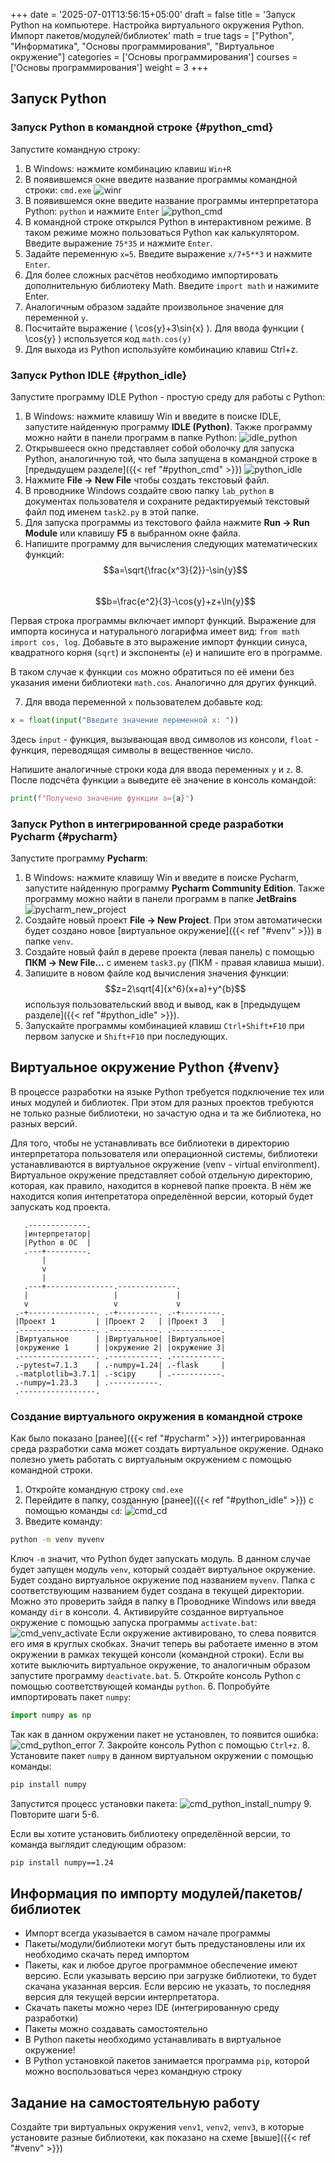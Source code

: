 +++
date = '2025-07-01T13:56:15+05:00'
draft = false
title = 'Запуск Python на компьютере. Настройка виртуального окружения Python. Импорт пакетов/модулей/библиотек'
math = true
tags = ["Python", "Информатика", "Основы программирования", "Виртуальное окружение"]
categories = ['Основы программирования']
courses = ['Основы программирования']
weight = 3
+++

<!--more-->

## Запуск Python
   
### Запуск Python в командной строке {#python_cmd}

Запустите командную строку:
1. В Windows: нажмите комбинацию клавиш `Win+R`
2. В появившемся окне введите название программы командной строки: `cmd.exe`
   ![winr](winr.png)
3. В появившемся окне введите название программы интерпретатора Python: `python` и нажмите `Enter`
   ![python_cmd](python_cmd.png)
4. В командной строке открылся Python в интерактивном режиме. В таком режиме можно пользоваться Python как калькулятором. Введите выражение `75*35` и нажмите `Enter`.
5. Задайте переменную `x=5`. Введите выражение `x/7+5**3` и нажмите `Enter`.
6. Для более сложных расчётов необходимо импортировать дополнительную библиотеку Math. Введите `import math` и нажимите Enter.
7. Аналогичным образом задайте произвольное значение для переменной `y`.
8. Посчитайте выражение \( \cos{y}+3\sin{x} \). Для ввода функции \( \cos{y} \) используется код `math.cos(y)`
9. Для выхода из Python используйте комбинацию клавиш Ctrl+z.

### Запуск Python IDLE {#python_idle}

Запустите программу IDLE Python - простую среду для работы с Python:
1. В Windows: нажмите клавишу Win и введите в поиске IDLE, запустите найденную программу **IDLE (Python)**. Также программу можно найти в панели программ в папке Python:
   ![idle_python](idle_python.png)
2. Открывшееся окно представляет собой оболочку для запуска Python, аналогичную той, что была запущена в командной строке в [предыдущем разделе]({{< ref "#python_cmd" >}})
   ![python_idle](python_idle.png)
3. Нажмите **File → New File** чтобы создать текстовый файл.
4. В проводнике Windows создайте свою папку `lab_python` в документах пользователя и сохраните редактируемый текстовый файл под именем `task2.py` в этой папке.
5. Для запуска программы из текстового файла нажмите **Run → Run Module** или клавишу **F5** в выбранном окне файла.
6. Напишите программу для вычисления следующих математических функций:
   $$a=\sqrt{\frac{x^3}{2}}-\sin{y}$$  
   $$b=\frac{e^2}{3}-\cos{y}+z+\ln{y}$$
 
Первая строка программы включает импорт функций. Выражение для импорта косинуса и натурального логарифма имеет вид: `from math import cos, log`. Добавьте в это выражение импорт функции синуса, квадратного корня (`sqrt`) и экспоненты (`e`) и напишите его в программе. 

В таком случае к функции `cos` можно обратиться по её имени без указания имени библиотеки `math.cos`. Аналогично для других функций.

7. Для ввода переменной `x` пользователем добавьте код:
```python
x = float(input("Введите значение переменной x: "))
```
Здесь `input` - функция, вызывающая ввод символов из консоли, `float` - функция, переводящая символы в вещественное число.

Напишите аналогичные строки кода для ввода переменных `y` и `z`.
8. После подсчёта функции `a` выведите её значение в консоль командой:
```python
print(f"Получено значение функции a={a}")
```

### Запуск Python в интегрированной среде разработки Pycharm {#pycharm}

Запустите программу **Pycharm**:
1. В Windows: нажмите клавишу Win и введите в поиске Pycharm, запустите найденную программу **Pycharm Community Edition**. Также программу можно найти в панели программ в папке **JetBrains**
   ![pycharm_new_project](pycharm_new_project.png)
2. Создайте новый проект **File → New Project**. При этом автоматически будет создано новое [виртуальное окружение]({{< ref "#venv" >}}) в папке `venv`.
3. Создайте новый файл в дереве проекта (левая панель) с помощью **ПКМ → New File...** с именем `task3.py` (ПКМ - правая клавиша мыши).
4. Запишите в новом файле код вычисления значения функции:
   $$z=2\sqrt[4]{x^6}(x+a)+y^{b}$$
   используя пользовательский ввод и вывод, как в [предыдущем разделе]({{< ref "#python_idle" >}}).
5. Запускайте программы комбинацией клавиш `Ctrl+Shift+F10` при первом запуске и `Shift+F10` при последующих.


## Виртуальное окружение Python {#venv}

В процессе разработки на языке Python требуется подключение тех или иных модулей и библиотек. При этом для разных проектов требуются не только разные библиотеки, но зачастую одна и та же библиотека, но разных версий. 

Для того, чтобы не устанавливать все библиотеки в директорию интерпретатора пользователя или операционной системы, библиотеки устанавливаются в виртуальное окружение (venv - virtual environment). Виртуальное окружение представляет собой отдельную директорию, которая, как правило, находится в корневой папке проекта. В нём же находится копия интепретатора определённой версии, который будет запускать код проекта.

```goat
   .-------------.
   |интерпретатор|
   |Python в ОС  |
   .---+---------.
       |
       v
       |
   .---+---------------.-------------.    
   |                   |             |
   v                   v             v   
 .-+---------------. .-+---------. .-+---------.
 |Проект 1         | |Проект 2   | |Проект 3   |
 .-----------------. .-----------. .-----------.
 |Виртуальное      | |Виртуальное| |Виртуальное|
 |окружение 1      | |окружение 2| |окружение 3|
 .-----------------. .-----------. .-----------.
 .-pytest=7.1.3    | .-numpy=1.24| .-flask     |  
 .-matplotlib=3.7.1| .-scipy     | .-----------.
 .-numpy=1.23.3    | .-----------. 
 .-----------------.
 ```

### Создание виртуального окружения в командной строке 

Как было показано [ранее]({{< ref "#pycharm" >}}) интегрированная среда разработки сама может создать виртуальное окружение. Однако полезно уметь работать с виртуальным окружением с помощью командной строки.

1. Откройте командную строку `cmd.exe`
2. Перейдите в папку, созданную [ранее]({{< ref "#python_idle" >}}) с помощью команды `cd`:
   ![cmd_cd](cmd_cd.png)
3. Введите команду:
  ```cmd
  python -m venv myvenv
  ```
   Ключ `-m` значит, что Python будет запускать модуль. В данном случае будет запущен модуль `venv`, который создаёт виртуальное окружение. Будет создано виртуальное окружение под названием `myvenv`. Папка с соответствующим названием будет создана в текущей директории. Можно это проверить зайдя в папку в Проводнике Windows или введя команду `dir` в консоли.
4. Активируйте созданное виртуальное окружение с помощью запуска программы `activate.bat`:
   ![cmd_venv_activate](cmd_venv_activate.png)
   Если окружение активировано, то слева появится его имя в круглых скобках. Значит теперь вы работаете именно в этом окружении в рамках текущей консоли (командной строки). Если вы хотите выключить виртуальное окружение, то аналогичным образом запустите программу `deactivate.bat`.
5. Откройте консоль Python с помощью соответствующей команды `python`.
6. Попробуйте импортировать пакет `numpy`:
   ```python
   import numpy as np
   ```
   Так как в данном окружении пакет не установлен, то появится ошибка:
   ![cmd_python_error](cmd_python_error.png)
7. Закройте консоль Python с помощью `Ctrl+z`.
8. Установите пакет `numpy` в данном виртуальном окружении с помощью команды:
   ```cmd
   pip install numpy
   ```
   Запустится процесс установки пакета:
   ![cmd_python_install_numpy](cmd_python_install_numpy.png)
9. Повторите шаги 5-6.

Если вы хотите установить библиотеку определённой версии, то команда выглядит следующим образом:
```cmd
pip install numpy==1.24
```

## Информация по импорту модулей/пакетов/библиотек
- Импорт всегда указывается в самом начале программы
- Пакеты/модули/библиотеки могут быть предустановлены или их необходимо скачать перед импортом
- Пакеты, как и любое другое программное обеспечение имеют версию. Если указывать версию при загрузке библиотеки, то будет скачана указанная версия. Если версию не указать, то последняя версия для текущей версии интерпретатора.
- Скачать пакеты можно через IDE (интегрированную среду разработки)
- Пакеты можно создавать самостоятельно
- В Python пакеты необходимо устанавливать в виртуальное окружение!
- В Python установкой пакетов занимается программа `pip`, которой можно воспользоваться через командную строку

## Задание на самостоятельную работу

Создайте три виртуальных окружения `venv1`, `venv2`, `venv3`, в которые установите разные библиотеки, как показано на схеме [выше]({{< ref "#venv" >}}) 
